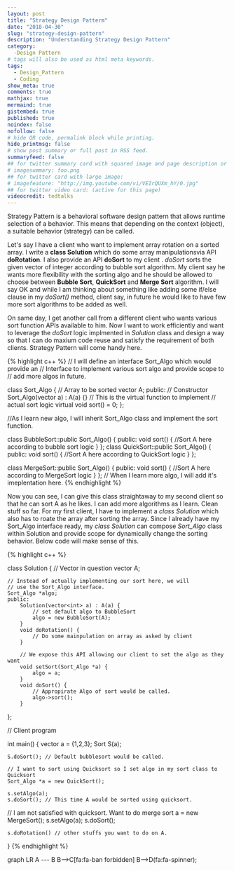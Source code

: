 ```yaml
---
layout: post
title: "Strategy Design Patterm"
date: "2018-04-30"
slug: "strategy-design-pattern"
description: "Understanding Strategy Design Pattern"
category: 
  -Design Pattern
# tags will also be used as html meta keywords.
tags:
  - Design_Pattern
  - Coding
show_meta: true
comments: true
mathjax: true
mermaind: true
gistembed: true
published: true
noindex: false
nofollow: false
# hide QR code, permalink block while printing.
hide_printmsg: false
# show post summary or full post in RSS feed.
summaryfeed: false
## for twitter summary card with squared image and page description or page excerpt:
# imagesummary: foo.png
## for twitter card with large image:
# imagefeature: "http://img.youtube.com/vi/VEIrQUXm_hY/0.jpg"
## for twitter video card: (active for this page)
videocredit: tedtalks
---
```


Strategy Pattern is a behavioral software design pattern that allows runtime selection of a behavior. This means that depending on the context (object), a suitable behavior (strategy) can be called.
<!--more-->
 Let's say I have a client who want to implement array rotation on a sorted array. I write a **class Solution** which  do some array manipulationsvia API **doRotation**. I also provide an API **doSort** to my client . *doSort* sorts the given vector of integer according to bubble sort algorithm. 
My client say he wants more flexibility with the sorting algo and he should be allowed to choose between **Bubble Sort**, **QuickSort** and **Merge Sort** algorithm. I will say OK and while I am thinking about something like adding some if/else clause in my *doSort()* method, client say, in future he would like to have few more sort algorithms to be added as well.

On same day, I get another call from a different client who wants various sort function APIs available to him. Now I want to work efficiently and want to leverage the *doSort* logic implmented in *Solution* class and design a way so that I can do maxium code reuse and satisfy the requirement of both clients. Strategy Pattern will come handy here.


{% highlight c++ %}
// I will define an interface Sort_Algo which would provide an 
// Interface to implement various sort algo and provide scope to
// add more algos in future.

class Sort_Algo {
    // Array to be sorted
    vector<int> A;
    public:
        // Constructor
        Sort_Algo(vector<int> a) : A(a) {}
        // This is the virtual function to implement
        // actual sort logic
        virtual void sort() = 0;
};

//As I learn new algo, I will inherit Sort_Algo class and implement the sort function.

class BubbleSort::public Sort_Algo() {
    public:
        void sort() {
            //Sort A here according to bubble sort logic
        }
};
class QuickSort::public Sort_Algo() {
    public:
        void sort() {
            //Sort A here according to QuickSort logic
        }
};

class MergeSort::public Sort_Algo() {
    public:
        void sort() {
            //Sort A here according to MergeSort logic
        }
};
// When I learn more algo, I will add it's imeplentation here.
{% endhighlight %}

Now you can see, I can give this class straightaway to my second client so that he can sort A as he likes. I can add more algorithms as I learn. Clean stuff so far.
For my first client, I have to implement a *class Solution* which also has to roate the array after sorting the array. Since I already have my Sort_Algo interface ready, my *class Solution* can compose *Sort_Algo* class within Solution and provide scope for dynamically change the sorting behavior. Below code will make sense of this.

{% highlight c++ %}

class Solution {
    // Vector in question
    vector<int> A;
    
    // Instead of actually implementing our sort here, we will 
    // use the Sort_Algo interface.
    Sort_Algo *algo;
    public:
        Solution(vector<int> a) : A(a) {
            // set default algo to BubbleSort
            algo = new BubbleSort(A);
        }
        void doRotation() {
            // Do some mainpulation on array as asked by client
        }
       
        // We expose this API allowing our client to set the algo as they want
        void setSort(Sort_Algo *a) {
            algo = a;
        } 
        void doSort() {
            // Appropirate Algo of sort would be called.
            algo->sort();
        }
};

// Client program

int main() {
    vector<int> a = {1,2,3};
    Sort S(a);
    
    S.doSort(); // Default bubblesort would be called.

    // I want to sort using Quicksort so I set algo in my sort class to Quicksort
    Sort_Algo *a = new QuickSort();

    s.setAlgo(a);
    s.doSort(); // This time A would be sorted using quicksort.

   // I am not satisfied with quicksort. Want to do merge sort
    a = new MergeSort();
    s.setAlgo(a);
    s.doSort();

    s.doRotation() // other stuffs you want to do on A.

}
{% endhighlight %}


 <div class="mermaid">
  graph LR
      A --- B
      B-->C[fa:fa-ban forbidden]
      B-->D(fa:fa-spinner);
  </div>
